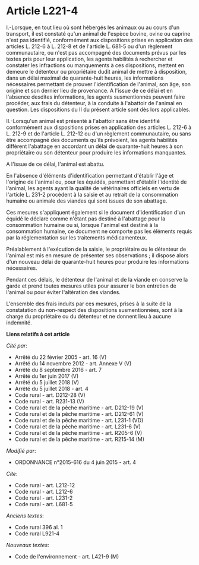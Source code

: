 # Article L221-4

I.-Lorsque, en tout lieu où sont hébergés les animaux ou au cours d'un transport, il est constaté qu'un animal de l'espèce
bovine, ovine ou caprine n'est pas identifié, conformément aux dispositions prises en application des articles L. 212-6 à L.
212-8 et de l'article L. 681-5 ou d'un règlement communautaire, ou n'est pas accompagné des documents prévus par les textes
pris pour leur application, les agents habilités à rechercher et constater les infractions ou manquements à ces dispositions,
mettent en demeure le détenteur ou propriétaire dudit animal de mettre à disposition, dans un délai maximal de quarante-huit
heures, les informations nécessaires permettant de prouver l'identification de l'animal, son âge, son origine et son dernier
lieu de provenance. A l'issue de ce délai et en l'absence desdites informations, les agents susmentionnés peuvent faire
procéder, aux frais du détenteur, à la conduite à l'abattoir de l'animal en question. Les dispositions du II du présent
article sont dès lors applicables. 

II.-Lorsqu'un animal est présenté à l'abattoir sans être identifié conformément aux dispositions prises en application des
articles L. 212-6 à L. 212-9 et de l'article L. 212-12 ou d'un règlement communautaire, ou sans être accompagné des documents
qu'ils prévoient, les agents habilités diffèrent l'abattage en accordant un délai de quarante-huit heures à son propriétaire
ou son détenteur pour produire les informations manquantes. 

A l'issue de ce délai, l'animal est abattu. 

En l'absence d'éléments d'identification permettant d'établir l'âge et l'origine de l'animal ou, pour les équidés, permettant
d'établir l'identité de l'animal, les agents ayant la qualité de vétérinaires officiels en vertu de l'article L. 231-2
procèdent à la saisie et au retrait de la consommation humaine ou animale des viandes qui sont issues de son abattage. 

Ces mesures s'appliquent également si le document d'identification d'un équidé le déclare comme n'étant pas destiné à
l'abattage pour la consommation humaine ou si, lorsque l'animal est destiné à la consommation humaine, ce document ne
comporte pas les éléments requis par la réglementation sur les traitements médicamenteux. 

Préalablement à l'exécution de la saisie, le propriétaire ou le détenteur de l'animal est mis en mesure de présenter ses
observations ; il dispose alors d'un nouveau délai de quarante-huit heures pour produire les informations nécessaires. 

Pendant ces délais, le détenteur de l'animal et de la viande en conserve la garde et prend toutes mesures utiles pour assurer
le bon entretien de l'animal ou pour éviter l'altération des viandes. 

L'ensemble des frais induits par ces mesures, prises à la suite de la constatation du non-respect des dispositions
susmentionnées, sont à la charge du propriétaire ou du détenteur et ne donnent lieu à aucune indemnité.

**Liens relatifs à cet article**

_Cité par_:

  - Arrêté du 22 février 2005 - art. 16 (V)
  - Arrêté du 14 novembre 2012 - art. Annexe V (V)
  - Arrêté du 8 septembre 2016 - art. 7
  - Arrêté du 1er juin 2017 (V)
  - Arrêté du 5 juillet 2018 (V)
  - Arrêté du 5 juillet 2018 - art. 4
  - Code rural - art. D212-28 (V)
  - Code rural - art. R231-13 (V)
  - Code rural et de la pêche maritime - art. D212-19 (V)
  - Code rural et de la pêche maritime - art. D212-61 (V)
  - Code rural et de la pêche maritime - art. L231-1 (VD)
  - Code rural et de la pêche maritime - art. L231-6 (V)
  - Code rural et de la pêche maritime - art. R205-6 (V)
  - Code rural et de la pêche maritime - art. R215-14 (M)

_Modifié par_:

  - ORDONNANCE n°2015-616 du 4 juin 2015 - art. 4

_Cite_:

  - Code rural - art. L212-12
  - Code rural - art. L212-6
  - Code rural - art. L231-2
  - Code rural - art. L681-5

_Anciens textes_:

  - Code rural 396 al. 1
  - Code rural L921-4

_Nouveaux textes_:

  - Code de l'environnement - art. L421-9 (M)
